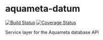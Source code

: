 
# aquameta-datum

[![Build Status](https://travis-ci.org/micburks/aquameta-datum.svg?branch=master)](https://travis-ci.org/micburks/aquameta-datum)
[![Coverage Status](https://coveralls.io/repos/github/micburks/aquameta-datum/badge.svg)](https://coveralls.io/github/micburks/aquameta-datum)

Service layer for the Aquameta database API
